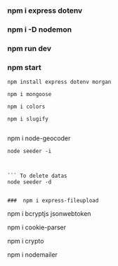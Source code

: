 ### npm i express dotenv

### npm i -D nodemon

### npm run dev

### npm start

`npm install express dotenv morgan`

`npm i mongoose`

`npm i colors`

``` 
npm i slugify


```
npm i node-geocoder



``` To add datas
node seeder -i



``` To delete datas
node seeder -d


###  npm i express-fileupload

``` 
npm i bcryptjs jsonwebtoken

npm i cookie-parser

 npm i crypto

 npm i nodemailer